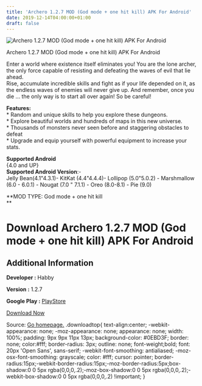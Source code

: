 ```yaml
---
title: 'Archero 1.2.7 MOD (God mode + one hit kill) APK For Android'
date: 2019-12-14T04:00:00+01:00
draft: false
---
```


![Archero 1.2.7 MOD (God mode + one hit kill) APK For Android](https://i2.wp.com/apkhome.net/wp-content/uploads/2019/11/Archero-1.2.7-MOD-God-mode-one-hit-kill.png "Archero 1.2.7 MOD (God mode + one hit kill) APK For Android")

  

Archero 1.2.7 MOD (God mode + one hit kill) APK For Android

Enter a world where existence itself eliminates you! You are the lone archer, the only force capable of resisting and defeating the waves of evil that lie ahead.  
Rise, accumulate incredible skills and fight as if your life depended on it, as the endless waves of enemies will never give up. And remember, once you die ... the only way is to start all over again! So be careful!

**Features:**  
\* Random and unique skills to help you explore these dungeons.  
\* Explore beautiful worlds and hundreds of maps in this new universe.  
\* Thousands of monsters never seen before and staggering obstacles to  
defeat  
\* Upgrade and equip yourself with powerful equipment to increase your stats.

**Supported Android**  
{4.0 and UP}  
**Supported Android Version**:-  
Jelly Bean(4.1"4.3.1)- KitKat (4.4"4.4.4)- Lollipop (5.0"5.0.2) - Marshmallow (6.0 - 6.0.1) - Nougat (7.0 " 7.1.1) - Oreo (8.0-8.1) - Pie (9.0)

**MOD TYPE: God mode + one hit kill  
**

Download Archero 1.2.7 MOD (God mode + one hit kill) APK For Android
====================================================================

Additional Information
----------------------

**Developer :** Habby

**Version :** 1.2.7

**Google Play :** [PlayStore](https://play.google.com/store/apps/details?id=com.habby.archero)

  

[Download Now](https://store4app.co/post/archero-1-2-7-mod-god-mode-one-hit-kill-apk-for-android_1574798276)

  
Source: [Go homepage.](https://store4app.co/post/archero-1-2-7-mod-god-mode-one-hit-kill-apk-for-android_1574798276) .downloadtop{ text-align:center; -webkit-appearance: none; -moz-appearance: none; appearance: none; width: 100%; padding: 9px 9px 11px 13px; background-color: #0EBD3F; border: none; color:#fff; border-radius: 3px; outline: none; font-weight;bold; font: 20px 'Open Sans', sans-serif; -webkit-font-smoothing: antialiased; -moz-osx-font-smoothing: grayscale; color: #fff; cursor: pointer; border-radius:15px;-webkit-border-radius:15px;-moz-border-radius:5px;box-shadow:0 0 5px rgba(0,0,0,.2);-moz-box-shadow:0 0 5px rgba(0,0,0,.2);-webkit-box-shadow:0 0 5px rgba(0,0,0,.2) !important; }